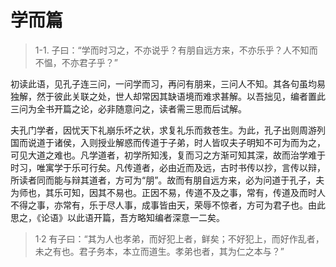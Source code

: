 # 学而篇

> 1-1. 子曰：“学而时习之，不亦说乎？有朋自远方来，不亦乐乎？人不知而不愠，不亦君子乎？”

初读此语，见孔子连三问，一问学而习，再问有朋来，三问人不知。其各句虽均易独解，然于彼此关联之处，世人却常因其缺语境而难求甚解。以吾拙见，编者置此三问为全书开篇之论，必非随意问之，读者需三思而后试解。

夫孔门学者，因忧天下礼崩乐坏之状，求复礼乐而救苍生。为此，孔子出则周游列国而说道于诸侯，入则授业解惑而传道于子弟，时人皆叹夫子明知不可为而为之，可见大道之难也。凡学道者，初学所知浅，复而习之方渐可知其深，故而治学难于时习，唯寓学于乐可行矣。凡传道者，必由近而及远，古时书传以抄，言传以辩，所读者同而能与辩其道者，方可为“朋”。故而有朋自远方来，必为问道于孔子，夫为师也，其乐可知，因其不易也。正因不易，传道不及之事，常有，传道及而时人不得之事，亦常有，乐于尽人事，成事皆由天，荣辱不惊者，方可为君子也。由此思之，《论语》以此语开篇，吾方略知编者深意一二矣。

> 1·2 有子曰：“其为人也孝弟，而好犯上者，鲜矣；不好犯上，而好作乱者，未之有也。君子务本，本立而道生。孝弟也者，其为仁之本与？” 
